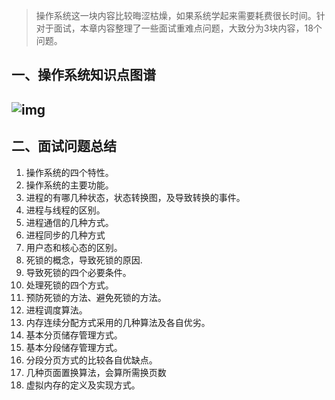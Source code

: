 > 操作系统这一块内容比较晦涩枯燥，如果系统学起来需要耗费很长时间。针对于面试，本章内容整理了一些面试重难点问题，大致分为3块内容，18个问题。

## 一、操作系统知识点图谱

## ![img](http://upload-images.jianshu.io/upload_images/3985563-7827dd40c57fa1c5.png?imageMogr2/auto-orient/strip%7CimageView2/2/w/1240)

## 二、面试问题总结

1. 操作系统的四个特性。
2. 操作系统的主要功能。
3. 进程的有哪几种状态，状态转换图，及导致转换的事件。
4. 进程与线程的区别。
5. 进程通信的几种方式。
6. 进程同步的几种方式
7. 用户态和核心态的区别。
8. 死锁的概念，导致死锁的原因.
9. 导致死锁的四个必要条件。
10. 处理死锁的四个方式。
11. 预防死锁的方法、避免死锁的方法。
12. 进程调度算法。
13. 内存连续分配方式采用的几种算法及各自优劣。
14. 基本分页储存管理方式。
15. 基本分段储存管理方式。
16. 分段分页方式的比较各自优缺点。
17. 几种页面置换算法，会算所需换页数
18. 虚拟内存的定义及实现方式。